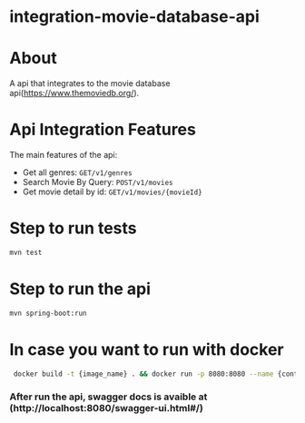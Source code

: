# integration-movie-database-api

# About 

A api that integrates to the movie database api(https://www.themoviedb.org/).

# Api Integration Features

The main features of the api:

* Get all genres:  `GET/v1/genres`
* Search Movie By Query: `POST/v1/movies`
* Get movie detail by id: `GET/v1/movies/{movieId}`

# Step to run tests

```bash
mvn test
```

# Step to run the api

```bash
mvn spring-boot:run
```
# In case you want to run with docker

```bash
 docker build -t {image_name} . && docker run -p 8080:8080 --name {container-name} {builded_image_name} .
```

### After run the api, swagger docs is avaible at (http://localhost:8080/swagger-ui.html#/)



